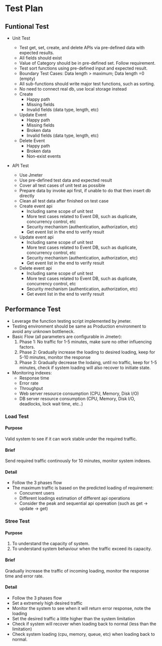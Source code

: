 # Test Plan

## Funtional Test

* Unit Test
  * Test get, set, create, and delete APIs via pre-defined data with expected results.
  * All fields should exist
  * Value of Category should be in pre-defined set. Follow requirement.
  * Test sort functions using pre-defined input and expected result.
  * Boundary Test Cases: Data length > maximum; Data length =0 (empty)
  * All sub-functions should write major test functions, such as sorting.
  * No need to connect real db, use local storage instead
  * Create
    * Happy path
    * Missing fields
    * Invalid fields (data type, length, etc)
  * Update Event
    * Happy path
    * Missing fields
    * Broken data
    * Invalid fields (data type, length, etc)
  * Delete Event
    * Happy path
    * Broken data
    * Non-exist events
  
* API Test
  * Use Jmeter
  * Use pre-defined test data and expected result
  * Cover all test cases of unit test as possible
  * Prepare data by invoke api first, if unable to do that then insert db directly
  * Clean all test data after finished on test case
  * Create event api
    * Including same scope of unit test
    * More test cases related to Event DB, such as duplicate, concurrency control, etc
    * Security mechanism (authentication, authorization, etc)
    * Get event list in the end to verify result
  * Update event api
    * Including same scope of unit test
    * More test cases related to Event DB, such as duplicate, concurrency control, etc
    * Security mechanism (authentication, authorization, etc)
    * Get event list in the end to verify result
  * Delete event api
    * Including same scope of unit test
    * More test cases related to Event DB, such as duplicate, concurrency control, etc
    * Security mechanism (authentication, authorization, etc)
    * Get event list in the end to verify result


## Performance Test

* Leverage the function testing script implemented by jmeter.
* Testing environment should be same as Production environment to avoid any unknown bottleneck.
* Basic Flow (all parameters are configurable in Jmeter):
  1. Phase 1: No traffic for 1-5 minutes, make sure no other influencing factors.
  2. Phase 2: Gradually increase the loading to desired loading, keep for 5-10 minutes, monitor the response
  3. Phase 3: Gradually decrease the lodaing, until no traffic, keep for 1-5 minutes, check if system loading will also recover to initiate state.
* Monitoring indexes:
  * Response time
  * Error rate
  * Throughput
  * Web server resource consumption (CPU, Memory, Disk I/O)
  * DB server resource consumption (CPU, Memory, Disk I/O, deadlocks, lock wait time, etc..)

### Load Test
#### Purpose
Valid system to see if it can work stable under the required traffic.
#### Brief
Send required traffic continously for 10 minutes, monitor system indexes.
#### Detail
* Follow the 3 phases flow
* The maximum traffic is based on the predicted loading of requirement:
  * Concurrent users
  * Different loadings estimation of different api operations
  * Consider the peak and sequential api opereation (such as get -> update -> get)

### Stree Test
#### Purpose
1. To understand the capacity of system.
1. To understand system behaviour when the traffic exceed its capacity.
#### Brief
Gradually increase the traffic of incoming loading, monitor the response time and error rate.
#### Detail
* Follow the 3 phases flow
* Set a extremely high desired traffic
* Monitor the system to see when it will return error response, note the loading
* Set the desired traffic a little higher than the system limitation
* Check if system will recover when loading back to normal (less than the limitation)
* Check system loading (cpu, memory, queue, etc) when loading back to normal.
